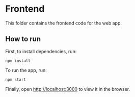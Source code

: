 # Frontend

This folder contains the frontend code for the web app.

## How to run

First, to install dependencies, run:

```
npm install
```

To run the app, run:

```
npm start
```

Finally, open [http://localhost:3000](http://localhost:3000) to view it in the browser.
